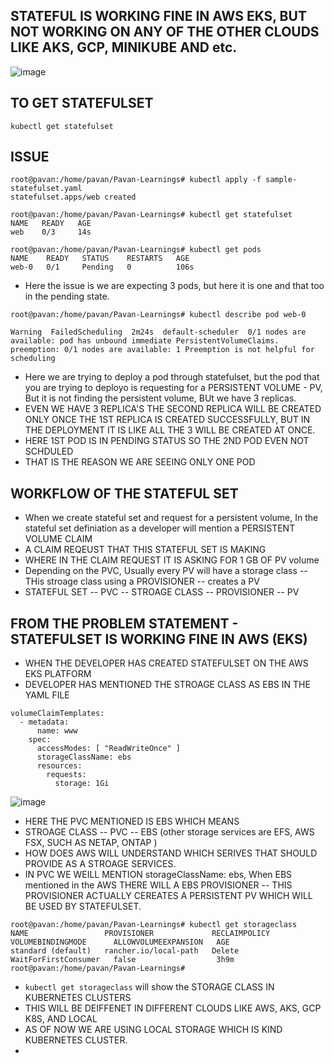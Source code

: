 ## STATEFUL IS WORKING FINE IN AWS EKS, BUT NOT WORKING ON ANY OF THE OTHER CLOUDS LIKE AKS, GCP, MINIKUBE AND etc.

![image](https://github.com/pavankumar0077/kubernetes-troubleshooting-zero-to-hero/assets/40380941/0fb98d1b-1560-4649-88ac-1d823fa49388)

## TO GET STATEFULSET
``` kubectl get statefulset ```

## ISSUE
```
root@pavan:/home/pavan/Pavan-Learnings# kubectl apply -f sample-statefulset.yaml
statefulset.apps/web created

root@pavan:/home/pavan/Pavan-Learnings# kubectl get statefulset
NAME   READY   AGE
web    0/3     14s

root@pavan:/home/pavan/Pavan-Learnings# kubectl get pods
NAME    READY   STATUS    RESTARTS   AGE
web-0   0/1     Pending   0          106s

```
- Here the issue is we are expecting 3 pods, but here it is one and that too in the pending state.

```
root@pavan:/home/pavan/Pavan-Learnings# kubectl describe pod web-0

Warning  FailedScheduling  2m24s  default-scheduler  0/1 nodes are available: pod has unbound immediate PersistentVolumeClaims. preemption: 0/1 nodes are available: 1 Preemption is not helpful for scheduling
```
- Here we are trying to deploy a pod through statefulset, but the pod that you are trying to deployo is requesting for a PERSISTENT VOLUME - PV, But it is not finding the persistent volume, BUt we  have 3 replicas.
- EVEN WE HAVE 3 REPLICA'S THE SECOND REPLICA WILL BE CREATED ONLY ONCE THE 1ST REPLICA IS CREATED SUCCESSFULLY, BUT IN THE DEPLOYMENT IT IS LIKE ALL THE 3 WILL BE CREATED AT ONCE.
- HERE 1ST POD IS IN PENDING STATUS SO THE 2ND POD EVEN NOT SCHDULED
- THAT IS THE REASON WE ARE SEEING ONLY ONE POD

## WORKFLOW OF THE STATEFUL SET
- When we create stateful set and request for a persistent volume, In the stateful set definiation as a developer will mention a PERSISTENT VOLUME CLAIM
- A CLAIM REQEUST THAT THIS STATEFUL SET IS MAKING
- WHERE IN THE CLAIM REQUEST IT IS ASKING FOR 1 GB OF PV volume
- Depending on the PVC, Usually every PV will have a storage class -- THis stroage class using a PROVISIONER -- creates a PV 
- STATEFUL SET -- PVC -- STROAGE CLASS -- PROVISIONER -- PV

## FROM THE PROBLEM STATEMENT - STATEFULSET IS WORKING FINE IN AWS (EKS)
- WHEN THE DEVELOPER HAS CREATED STATEFULSET ON THE AWS EKS PLATFORM
- DEVELOPER HAS MENTIONED THE STROAGE CLASS AS EBS IN THE YAML FILE
```
volumeClaimTemplates:
  - metadata:
      name: www
    spec:
      accessModes: [ "ReadWriteOnce" ]
      storageClassName: ebs
      resources:
        requests:
          storage: 1Gi
```
![image](https://github.com/pavankumar0077/kubernetes-troubleshooting-zero-to-hero/assets/40380941/5be1a839-86e5-4d39-a344-c39a757c6016)

- HERE THE PVC MENTIONED IS EBS WHICH MEANS 
- STROAGE CLASS -- PVC -- EBS (other storage services are EFS,  AWS FSX, SUCH AS NETAP, ONTAP )
- HOW DOES AWS WILL UNDERSTAND WHICH SERIVES THAT SHOULD PROVIDE AS A STROAGE SERVICES.
- IN PVC WE WEILL MENTION storageClassName: ebs, When EBS mentioned in the AWS THERE WILL A EBS PROVISIONER -- THIS PROVISIONER ACTUALLY CEREATES A PERSISTENT PV WHICH WILL BE USED BY STATEFULSET.
```
root@pavan:/home/pavan/Pavan-Learnings# kubectl get storageclass
NAME                 PROVISIONER             RECLAIMPOLICY   VOLUMEBINDINGMODE      ALLOWVOLUMEEXPANSION   AGE
standard (default)   rancher.io/local-path   Delete          WaitForFirstConsumer   false                  3h9m
root@pavan:/home/pavan/Pavan-Learnings#
```
- ``` kubectl get storageclass ``` will show the STORAGE CLASS IN KUBERNETES CLUSTERS
- THIS WILL BE DEIFFENET IN DIFFERENT CLOUDS LIKE AWS, AKS, GCP K8S, AND LOCAL
- AS OF NOW WE ARE USING LOCAL STORAGE WHICH IS KIND KUBERNETES CLUSTER.
- 
